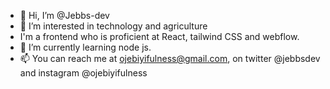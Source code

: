 - 👋 Hi, I’m @Jebbs-dev
- 👀 I’m interested in technology and agriculture
- I'm a frontend who is proficient at React, tailwind CSS and webflow.
- 🌱 I’m currently learning node js.
- 📫 You can reach me at ojebiyifulness@gmail.com, on twitter @jebbsdev and instagram @ojebiyifulness

<!---
Jebbs-dev/Jebbs-dev is a ✨ special ✨ repository because its `README.md` (this file) appears on your GitHub profile.
You can click the Preview link to take a look at your changes.
--->
